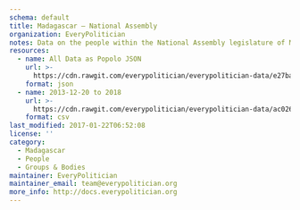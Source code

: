 ```yaml
---
schema: default
title: Madagascar — National Assembly
organization: EveryPolitician
notes: Data on the people within the National Assembly legislature of Madagascar.
resources:
  - name: All Data as Popolo JSON
    url: >-
      https://cdn.rawgit.com/everypolitician/everypolitician-data/e27ba6f9f96902d84cd6ab07a2c5ef816fadf2bf/data/Madagascar/Assembly/ep-popolo-v1.0.json
    format: json
  - name: 2013-12-20 to 2018
    url: >-
      https://cdn.rawgit.com/everypolitician/everypolitician-data/ac026b5dca928299e2c8c001eaf0c35e466c13c3/data/Madagascar/Assembly/term-2013.csv
    format: csv
last_modified: 2017-01-22T06:52:08
license: ''
category:
  - Madagascar
  - People
  - Groups & Bodies
maintainer: EveryPolitician
maintainer_email: team@everypolitician.org
more_info: http://docs.everypolitician.org
---
```

